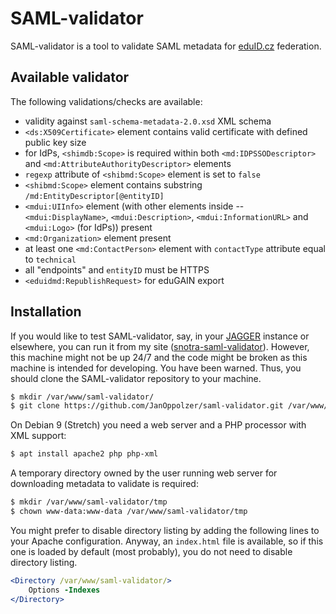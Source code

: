 # SAML-validator
SAML-validator is a tool to validate SAML metadata for [eduID.cz][] federation.

## Available validator
The following validations/checks are available:

  * validity against `saml-schema-metadata-2.0.xsd` XML schema
  * `<ds:X509Certificate>` element contains valid certificate with defined public key size
  * for IdPs, `<shimdb:Scope>` is required within both `<md:IDPSSODescriptor>` and `<md:AttributeAuthorityDescriptor>` elements
  * `regexp` attribute of `<shibmd:Scope>` element is set to `false`
  * `<shibmd:Scope>` element contains substring `/md:EntityDescriptor[@entityID]`
  * `<mdui:UIInfo>` element (with other elements inside -- `<mdui:DisplayName>`, `<mdui:Description>`, `<mdui:InformationURL>` and `<mdui:Logo>` (for IdPs)) present
  * `<md:Organization>` element present
  * at least one `<md:ContactPerson>` element with `contactType` attribute equal to `technical`
  * all "endpoints" and `entityID` must be HTTPS
  * `<eduidmd:RepublishRequest>` for eduGAIN export

## Installation
If you would like to test SAML-validator, say, in your [JAGGER][] instance or elsewhere, you can run it from my site ([snotra-saml-validator][]). However, this machine might not be up 24/7 and the code might be broken as this machine is intended for developing. You have been warned. Thus, you should clone the SAML-validator repository to your machine.

```bash
$ mkdir /var/www/saml-validator/
$ git clone https://github.com/JanOppolzer/saml-validator.git /var/www/saml-validator/
```

On Debian 9 (Stretch) you need a web server and a PHP processor with XML support:

```bash
$ apt install apache2 php php-xml
```

A temporary directory owned by the user running web server for downloading metadata to validate is required:

```bash
$ mkdir /var/www/saml-validator/tmp
$ chown www-data:www-data /var/www/saml-validator/tmp
```

You might prefer to disable directory listing by adding the following lines to your Apache configuration. Anyway, an `index.html` file is available, so if this one is loaded by default (most probably), you do not need to disable directory listing.

```apache
<Directory /var/www/saml-validator/>
    Options -Indexes
</Directory>
```

[eduID.cz]: http://www.eduid.cz/
[JAGGER]: http://jagger.heanet.ie/
[snotra-saml-validator]: https://snotra.cesnet.cz/~jop/saml-validator/

